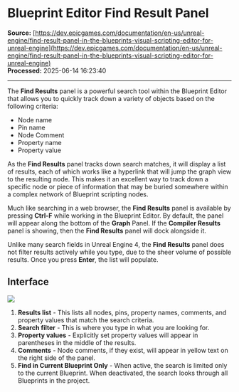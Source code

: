 # Blueprint Editor Find Result Panel

**Source:** [https://dev.epicgames.com/documentation/en-us/unreal-engine/find-result-panel-in-the-blueprints-visual-scripting-editor-for-unreal-engine](https://dev.epicgames.com/documentation/en-us/unreal-engine/find-result-panel-in-the-blueprints-visual-scripting-editor-for-unreal-engine)  
**Processed:** 2025-06-14 16:23:40

---

The **Find Results** panel is a powerful search tool within the Blueprint Editor that allows you to quickly track down a variety of objects based on the following criteria:

-   Node name
-   Pin name
-   Node Comment
-   Property name
-   Property value

As the **Find Results** panel tracks down search matches, it will display a list of results, each of which works like a hyperlink that will jump the graph view to the resulting node. This makes it an excellent way to track down a specific node or piece of information that may be buried somewhere within a complex network of Blueprint scripting nodes.

Much like searching in a web browser, the **Find Results** panel is available by pressing **Ctrl-F** while working in the Blueprint Editor. By default, the panel will appear along the bottom of the **Graph** Panel. If the **Compiler Results** panel is showing, then the **Find Results** panel will dock alongside it.

Unlike many search fields in Unreal Engine 4, the **Find Results** panel does not filter results actively while you type, due to the sheer volume of possible results. Once you press **Enter**, the list will populate.

## Interface

![](https://d1iv7db44yhgxn.cloudfront.net/documentation/images/3fd96b94-3db1-4a9f-81db-aaa0d6b2b51b/findresults.png)

1.  **Results list** - This lists all nodes, pins, property names, comments, and property values that match the search criteria.
2.  **Search filter** - This is where you type in what you are looking for.
3.  **Property values** - Explicitly set property values will appear in parentheses in the middle of the results.
4.  **Comments** - Node comments, if they exist, will appear in yellow text on the right side of the panel.
5.  **Find in Current Blueprint Only** - When active, the search is limited only to the current Blueprint. When deactivated, the search looks through all Blueprints in the project.